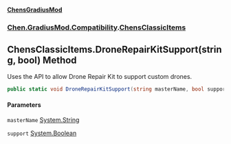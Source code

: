 
#### [ChensGradiusMod](index 'index')

### [Chen.GradiusMod.Compatibility](F8aFQlqLO5uD9A4izEhK_Q 'Chen.GradiusMod.Compatibility').[ChensClassicItems](m245rwaqdexm7CWkve8NAQ 'Chen.GradiusMod.Compatibility.ChensClassicItems')

## ChensClassicItems.DroneRepairKitSupport(string, bool) Method
Uses the API to allow Drone Repair Kit to support custom drones.  
```csharp
public static void DroneRepairKitSupport(string masterName, bool support=true);
```

#### Parameters
<a name='Chen_GradiusMod_Compatibility_ChensClassicItems_DroneRepairKitSupport(string_bool)_masterName'></a>
`masterName` [System.String](https://docs.microsoft.com/en-us/dotnet/api/System.String 'System.String')  
  
<a name='Chen_GradiusMod_Compatibility_ChensClassicItems_DroneRepairKitSupport(string_bool)_support'></a>
`support` [System.Boolean](https://docs.microsoft.com/en-us/dotnet/api/System.Boolean 'System.Boolean')  
  

